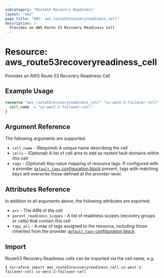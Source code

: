 ```yaml
---
subcategory: "Route53 Recovery Readiness"
layout: "aws"
page_title: "AWS: aws_route53recoveryreadiness_cell"
description: |-
  Provides an AWS Route 53 Recovery Readiness Cell
---
```


# Resource: aws_route53recoveryreadiness_cell

Provides an AWS Route 53 Recovery Readiness Cell

## Example Usage

```terraform
resource "aws_route53recoveryreadiness_cell" "us-west-2-failover-cell" {
  cell_name  = "us-west-2-failover-cell"
}
```

## Argument Reference

The following arguments are supported:

* `cell_name` - (Required) A unique name describing the cell
* `cells` - (Optional) A list of cell arns to add as nested fault domains within this cell
* `tags` - (Optional) Key-value mapping of resource tags. If configured with a provider [`default_tags` configuration block](/docs/providers/aws/index.html#default_tags-configuration-block) present, tags with matching keys will overwrite those defined at the provider-level.

## Attributes Reference

In addition to all arguments above, the following attributes are exported:

* `arn` - The ARN of the cell
* `parent_readiness_scopes` - A list of readiness scopes (recovery groups or cells) that contain this cell
* `tags_all` - A map of tags assigned to the resource, including those inherited from the provider [`default_tags` configuration block](/docs/providers/aws/index.html#default_tags-configuration-block).

## Import

Route53 Recovery Readiness cells can be imported via the cell name, e.g.

```
$ terraform import aws_route53recoveryreadiness_cell.us-west-2-failover-cell us-west-2-failover-cell
```
